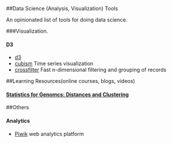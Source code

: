##Data Science (Analysis, Visualization) Tools


An opinionated list of tools for doing data science.


###Visualization.

#### D3

* [d3](https://github.com/mbostock/d3)
* [cubism](https://github.com/square/cubism) Time series visualization
* [crossfilter](https://github.com/square/crossfilter) Fast n-dimensional filtering and grouping of records

##Learning Resources(online courses, blogs, videos)

#### [Statistics for Genomcs: Distances and Clustering](https://www.youtube.com/watch?v=wQhVWUcXM0A)


##Others
#### Analytics
* [Piwik](http://piwik.org/)  web analytics platform

